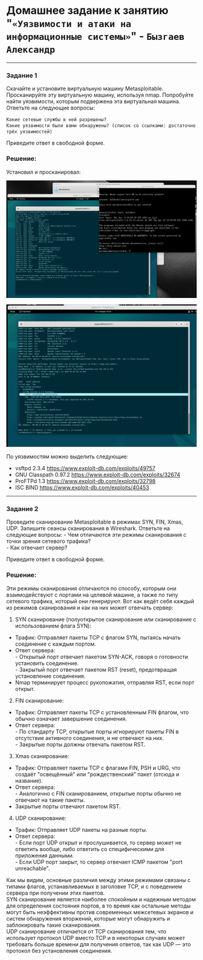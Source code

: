 # Домашнее задание к занятию "`«Уязвимости и атаки на информационные системы»`" - `Бызгаев Александр`

---

### Задание 1

Скачайте и установите виртуальную машину Metasploitable.
Просканируйте эту виртуальную машину, используя nmap.
Попробуйте найти уязвимости, которым подвержена эта виртуальная машина.
Ответьте на следующие вопросы:

    Какие сетевые службы в ней разрешены?  
    Какие уязвимости были вами обнаружены? (список со ссылками: достаточно трёх уязвимостей)
Приведите ответ в свободной форме.

### Решение:

Установил и просканировал: 

![image](https://github.com/Byzgaev-I/Vulnerabilities-and-attacks/blob/main/Metasploitable.png)

![image](https://github.com/Byzgaev-I/Vulnerabilities-and-attacks/blob/main/Metasploitable2.png)


По уязвимостям можно выделить следующие:
 
- vsftpd 2.3.4 https://www.exploit-db.com/exploits/49757
- GNU Classpath 0.97.2 https://www.exploit-db.com/exploits/32674
- ProFTPd 1.3 https://www.exploit-db.com/exploits/32798
- ISC BIND  https://www.exploit-db.com/exploits/40453

---

### Задание 2

Проведите сканирование Metasploitable в режимах SYN, FIN, Xmas, UDP.
Запишите сеансы сканирования в Wireshark.
Ответьте на следующие вопросы:
    - Чем отличаются эти режимы сканирования с точки зрения сетевого трафика?  
    - Как отвечает сервер?
    
Приведите ответ в свободной форме.

### Решение:

Эти режимы сканирования отличаются по способу, которым они взаимодействуют с портами на целевой машине, а также по типу сетевого трафика, который они генерируют. Вот как ведёт себя каждый из режимов сканирования и как на них может отвечать сервер:  

1. SYN сканирование (полуоткрытое сканирование или сканирование с использованием флага SYN):  

 - Трафик: Отправляет пакеты TCP с флагом SYN, пытаясь начать соединение с каждым портом.  
 - Ответ сервера:  
          - Открытый порт отвечает пакетом SYN-ACK, говоря о готовности установить соединение.  
          - Закрытый порт отвечает пакетом RST (reset), предотвращая установление соединения.  
- Nmap терминирует процесс рукопожатия, отправляя RST, если порт открыт. 

2. FIN сканирование:  

 - Трафик: Отправляет пакеты TCP с установленным FIN флагом, что обычно означает завершение соединения.  
 - Ответ сервера:  
          - По стандарту TCP, открытые порты игнорируют пакеты FIN в отсутствие активного соединения, и не отвечают на них.  
          - Закрытые порты должны отвечать пакетом RST.  

3. Xmas сканирование:

 - Трафик: Отправляет пакеты TCP с флагами FIN, PSH и URG, что создаёт "освещённый" или "рождественский" пакет (отсюда и название).  
 - Ответ сервера:  
        - Аналогично с FIN сканированием, открытые порты обычно не отвечают на такие пакеты.  
 - Закрытые порты отвечают пакетом RST.  

4. UDP сканирование:  

 - Трафик: Отправляет UDP пакеты на разные порты.  
 - Ответ сервера:  
        - Если порт UDP открыт и прослушивается, то сервер может не ответить вообще, либо ответить со специфическими для приложения данными.  
        - Если UDP порт закрыт, то сервер отвечает ICMP пакетом "port unreachable".  

Как мы видим, основные различия между этими режимами связаны с типами флагов, устанавливаемых в заголовке TCP, и с поведением сервера при получении этих пакетов.   
SYN сканирование является наиболее спокойным и надежным методом для определения состояния портов, в то время как остальные методы могут быть неэффективны против современных межсетевых экранов и систем обнаружения вторжений, которые могут обнаружить и заблокировать такие сканирования.   
UDP сканирование отличается от TCP сканирования тем, что использует протокол UDP вместо TCP и в некоторых случаях может требовать больше времени для получения ответов, так как UDP — это протокол без установления соединения.

